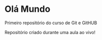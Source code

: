 # Olá Mundo
 Primeiro repositório do curso de Git e GitHUB

 Repositório criado durante uma aula ao vivo!

